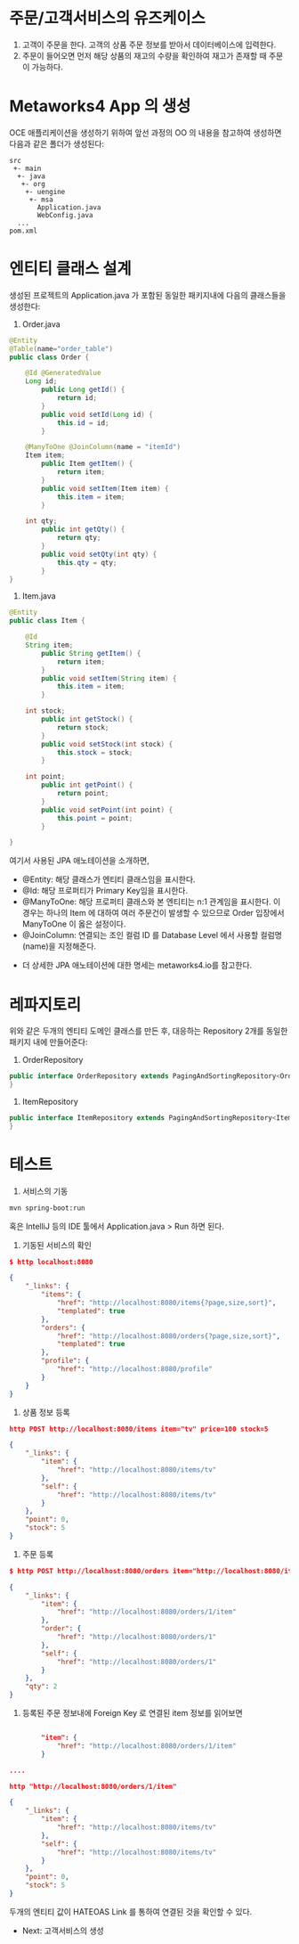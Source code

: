 # 주문/고객서비스의 유즈케이스

1. 고객이 주문을 한다. 고객의 상품 주문 정보를 받아서 데이터베이스에 입력한다. 
1. 주문이 들어오면 먼저 해당 상품의 재고의 수량을 확인하여 재고가 존재할 때 주문이 가능하다.

# Metaworks4 App 의 생성
OCE 애플리케이션을 생성하기 위하여 앞선 과정의 OO 의 내용을 참고하여 생성하면 다음과 같은 폴더가 생성된다:

```
src
 +- main
  +- java
   +- org
    +- uengine
     +- msa
       Application.java
       WebConfig.java
  ...
pom.xml

```

# 엔티티 클래스 설계

생성된 프로젝트의 Application.java 가 포함된 동일한 패키지내에 다음의 클래스들을 생성한다:

1. Order.java
```java
@Entity
@Table(name="order_table")
public class Order {

    @Id @GeneratedValue
    Long id;
        public Long getId() {
            return id;
        }
        public void setId(Long id) {
            this.id = id;
        }

    @ManyToOne @JoinColumn(name = "itemId")
    Item item;
        public Item getItem() {
            return item;
        }
        public void setItem(Item item) {
            this.item = item;
        }

    int qty;
        public int getQty() {
            return qty;
        }
        public void setQty(int qty) {
            this.qty = qty;
        }
}

```
1. Item.java
```java
@Entity
public class Item {

    @Id
    String item;
        public String getItem() {
            return item;
        }
        public void setItem(String item) {
            this.item = item;
        }

    int stock;
        public int getStock() {
            return stock;
        }
        public void setStock(int stock) {
            this.stock = stock;
        }

    int point;
        public int getPoint() {
            return point;
        }
        public void setPoint(int point) {
            this.point = point;
        }

}

```
여기서 사용된 JPA 애노테이션을 소개하면,
- @Entity: 해당 클래스가 엔티티 클래스임을 표시한다. 
- @Id: 해당 프로퍼티가 Primary Key임을 표시한다.
- @ManyToOne: 해당 프로퍼티 클래스와 본 엔티티는 n:1 관계임을 표시한다. 이 경우는 하나의 Item 에 대하여 여러 주문건이 발생할 수 있으므로 Order 입장에서 ManyToOne 이 옳은 설정이다.
- @JoinColumn: 연결되는 조인 컬럼 ID 를 Database Level 에서 사용할 컬럼명(name)을 지정해준다.

* 더 상세한 JPA 애노테이션에 대한 명세는 metaworks4.io를 참고한다. 

# 레파지토리

위와 같은 두개의 엔티티 도메인 클래스를 만든 후, 대응하는 Repository 2개를 동일한 패키지 내에 만들어준다:

1. OrderRepository
```java
public interface OrderRepository extends PagingAndSortingRepository<Order, Long>{
}

```
1. ItemRepository
```java
public interface ItemRepository extends PagingAndSortingRepository<Item, String>{
}
```

# 테스트

1. 서비스의 기동
```bash
mvn spring-boot:run
```
혹은
IntelliJ 등의 IDE 툴에서 Application.java > Run 하면 된다.

1. 기동된 서비스의 확인
```json
$ http localhost:8080

{
    "_links": {
        "items": {
            "href": "http://localhost:8080/items{?page,size,sort}", 
            "templated": true
        }, 
        "orders": {
            "href": "http://localhost:8080/orders{?page,size,sort}", 
            "templated": true
        }, 
        "profile": {
            "href": "http://localhost:8080/profile"
        }
    }
}
```
1. 상품 정보 등록
```json
http POST http://localhost:8080/items item="tv" price=100 stock=5

{
    "_links": {
        "item": {
            "href": "http://localhost:8080/items/tv"
        }, 
        "self": {
            "href": "http://localhost:8080/items/tv"
        }
    }, 
    "point": 0, 
    "stock": 5
}
```

1. 주문 등록
```json
$ http POST http://localhost:8080/orders item="http://localhost:8080/items/tv" qty=2 

{
    "_links": {
        "item": {
            "href": "http://localhost:8080/orders/1/item"
        }, 
        "order": {
            "href": "http://localhost:8080/orders/1"
        }, 
        "self": {
            "href": "http://localhost:8080/orders/1"
        }
    }, 
    "qty": 2
}

```

1. 등록된 주문 정보내에 Foreign Key 로 연결된 item 정보를 읽어보면
```json

        "item": {
            "href": "http://localhost:8080/orders/1/item"
        }

....

http "http://localhost:8080/orders/1/item"

{
    "_links": {
        "item": {
            "href": "http://localhost:8080/items/tv"
        }, 
        "self": {
            "href": "http://localhost:8080/items/tv"
        }
    }, 
    "point": 0, 
    "stock": 5
}
```
두개의 엔티티 값이 HATEOAS Link 를 통하여 연결된 것을 확인할 수 있다.


* Next: 고객서비스의 생성

